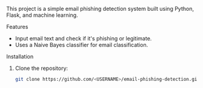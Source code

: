 This project is a simple email phishing detection system built using Python, Flask, and machine learning.

Features
- Input email text and check if it's phishing or legitimate.
- Uses a Naive Bayes classifier for email classification.

Installation

1. Clone the repository:
   ```bash
   git clone https://github.com/<USERNAME>/email-phishing-detection.git
